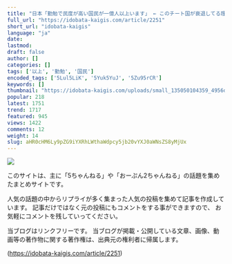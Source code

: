 ```yaml
---
title: "日本「勤勉で民度が高い国民が一億人以上います」 ← このチート国が衰退してる理由"
full_url: "https://idobata-kaigis.com/article/2251"
short_url: "idobata-kaigis"
language: "ja"
date: 
lastmod: 
draft: false
author: []
categories: []
tags: ['以上', '勤勉', '国民']
encoded_tags: ['5Lul5LiK', '5Yuk5YuJ', '5Zu95rCR']
keywords: []
thumbnail: "https://idobata-kaigis.com/uploads/small_135050104359_4956dd454e.jpg"
popular: 218
latest: 1751
trend: 1717
featured: 945
views: 1422
comments: 12
weight: 14
slug: aHR0cHM6Ly9pZG9iYXRhLWthaWdpcy5jb20vYXJ0aWNsZS8yMjUx
---
```


![](https://idobata-kaigis.com/uploads/small_135050104359_4956dd454e.jpg)

<div><p class=''>このサイトは、主に「5ちゃんねる」や「おーぷん2ちゃんねる」の話題を集めたまとめサイトです。</p><p>人気の話題の中からリプライが多く集まった人気の投稿を集めて記事を作成しています。 記事だけではなく元の投稿にもコメントをする事ができますので、 お気軽にコメントを残していってください。</p><p class=''>当ブログはリンクフリーです。 当ブログが掲載・公開している文章、画像、動画等の著作物に関する著作権は、出典元の権利者に帰属します。</p></div>

(https://idobata-kaigis.com/article/2251)
